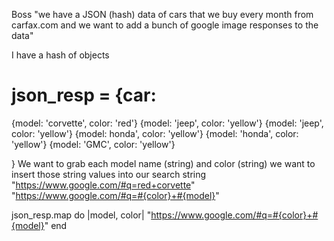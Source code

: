 Boss "we have a JSON (hash) data of cars that we buy every month from
carfax.com and we want to add a bunch of google image responses to the data"

I have a hash of objects
# json_resp = {car:
  {model: 'corvette', color: 'red'}
  {model: 'jeep', color: 'yellow'}
  {model: 'jeep', color: 'yellow'}
  {model: honda', color: 'yellow'}
  {model: 'honda', color: 'yellow'}
  {model: 'GMC', color: 'yellow'}

  }
We want to grab each model name (string) and color (string)
we want to insert those string values into our search string
"https://www.google.com/#q=red+corvette"
"https://www.google.com/#q=#{color}+#{model}"


json_resp.map do |model, color|
  "https://www.google.com/#q=#{color}+#{model}"
end

